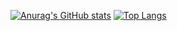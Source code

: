 [![Anurag's GitHub stats](https://github-readme-stats.vercel.app/api?username=ricardofiorani&theme=merko)](https://github.com/anuraghazra/github-readme-stats) 
[![Top Langs](https://github-readme-stats.vercel.app/api/top-langs/?username=ricardofiorani&theme=merko)](https://github.com/anuraghazra/github-readme-stats)
